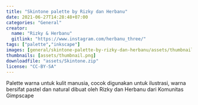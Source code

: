 ```yaml
---
title: "Skintone palette by Rizky dan Herbanu"
date: 2021-06-27T14:28:48+07:00
categories: "General"
creator: 
  name: "Rizky & Herbanu"
  gitlink: "https://www.instagram.com/herbanu_three/"
tags: ["palette","inkscape"]
images: [general/skintone-palette-by-rizky-dan-herbanu/assets/thumbnail.png]
thumbnails: [assets/thumbnail.png]
downloadfile: "assets/Skintone.zip"
license: "CC-BY-SA"
---
```

Palette warna untuk kulit manusia, cocok digunakan untuk ilustrasi, warna bersifat pastel dan natural dibuat oleh Rizky dan Herbanu dari Komunitas Gimpscape
